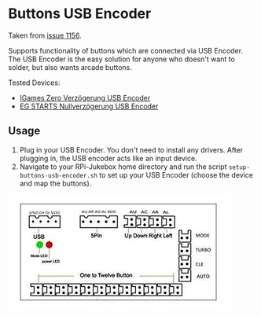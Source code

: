 # Buttons USB Encoder

Taken from [issue 1156](https://github.com/MiczFlor/RPi-Jukebox-RFID/issues/1156).

Supports functionality of buttons which are connected via USB Encoder. The USB Encoder is the easy solution for anyone
who doesn't want to solder, but also wants arcade buttons.

Tested Devices:

* [IGames Zero Verzögerung USB Encoder](https://www.amazon.de/gp/product/B01N0GZQZI)
* [EG STARTS Nullverzögerung USB Encoder](https://www.amazon.de/gp/product/B075DFNK24)

## Usage

1. Plug in your USB Encoder. You don't need to install any drivers. After plugging in, the USB encoder acts like an
   input device.
2. Navigate to your RPi-Jukebox home directory and run the script `setup-buttons-usb-encoder.sh` to set up your USB Encoder (choose the device and map the buttons).

![USB Encoder schematics](buttons-usb-encoder.jpg)
